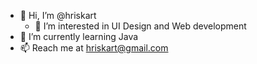 - 👋 Hi, I’m @hriskart
  - 👀 I’m interested in UI Design and Web development
- 🌱 I’m currently learning Java
- 📫 Reach me at hriskart@gmail.com

<!---
hriskart/hriskart is a ✨ special ✨ repository because its `README.md` (this file) appears on your GitHub profile.
You can click the Preview link to take a look at your changes.
--->
